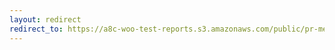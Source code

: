 ```yaml
---
layout: redirect
redirect_to: https://a8c-woo-test-reports.s3.amazonaws.com/public/pr-merge/37767/e2e/index.html
---
```

